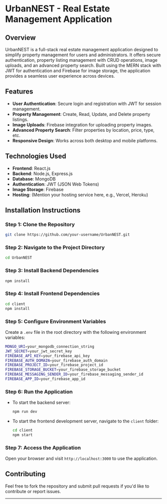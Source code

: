 # UrbanNEST - Real Estate Management Application

## Overview

UrbanNEST is a full-stack real estate management application designed to simplify property management for users and administrators. It offers secure authentication, property listing management with CRUD operations, image uploads, and an advanced property search. Built using the MERN stack with JWT for authentication and Firebase for image storage, the application provides a seamless user experience across devices.

## Features

- **User Authentication**: Secure login and registration with JWT for session management.
- **Property Management**: Create, Read, Update, and Delete property listings.
- **Image Uploads**: Firebase integration for uploading property images.
- **Advanced Property Search**: Filter properties by location, price, type, etc.
- **Responsive Design**: Works across both desktop and mobile platforms.

## Technologies Used

- **Frontend**: React.js
- **Backend**: Node.js, Express.js
- **Database**: MongoDB
- **Authentication**: JWT (JSON Web Tokens)
- **Image Storage**: Firebase
- **Hosting**: (Mention your hosting service here, e.g., Vercel, Heroku)

## **Installation Instructions**

### **Step 1: Clone the Repository**

```bash
git clone https://github.com/your-username/UrbanNEST.git
```

### **Step 2: Navigate to the Project Directory**

```bash
cd UrbanNEST
```

### **Step 3: Install Backend Dependencies**

```bash
npm install
```

### **Step 4: Install Frontend Dependencies**

```bash
cd client
npm install
```

### **Step 5: Configure Environment Variables**

Create a `.env` file in the root directory with the following environment variables:

```bash
MONGO_URI=your_mongodb_connection_string
JWT_SECRET=your_jwt_secret_key
FIREBASE_API_KEY=your_firebase_api_key
FIREBASE_AUTH_DOMAIN=your_firebase_auth_domain
FIREBASE_PROJECT_ID=your_firebase_project_id
FIREBASE_STORAGE_BUCKET=your_firebase_storage_bucket
FIREBASE_MESSAGING_SENDER_ID=your_firebase_messaging_sender_id
FIREBASE_APP_ID=your_firebase_app_id
```

### **Step 6: Run the Application**

- To start the backend server:
  
  ```bash
  npm run dev
  ```

- To start the frontend development server, navigate to the `client` folder:

  ```bash
  cd client
  npm start
  ```

### **Step 7: Access the Application**

Open your browser and visit `http://localhost:3000` to use the application.

## Contributing

Feel free to fork the repository and submit pull requests if you'd like to contribute or report issues.

---


